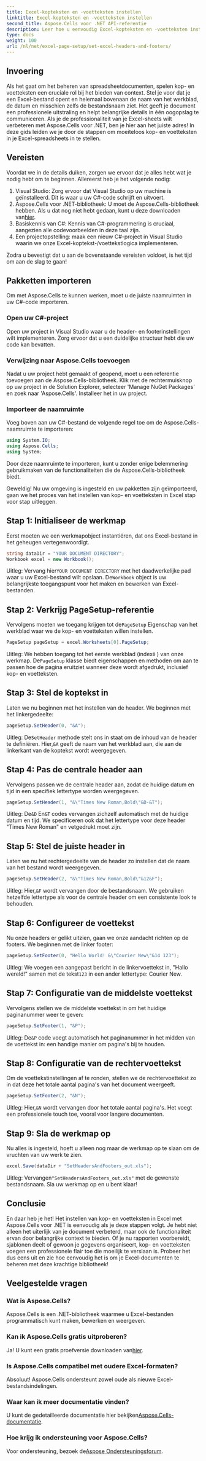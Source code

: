 ```yaml
---
title: Excel-kopteksten en -voetteksten instellen
linktitle: Excel-kopteksten en -voetteksten instellen
second_title: Aspose.Cells voor .NET API-referentie
description: Leer hoe u eenvoudig Excel-kopteksten en -voetteksten instelt met Aspose.Cells voor .NET met onze stapsgewijze handleiding. Perfect voor professionele documenten.
type: docs
weight: 100
url: /nl/net/excel-page-setup/set-excel-headers-and-footers/
---
```

## Invoering

Als het gaat om het beheren van spreadsheetdocumenten, spelen kop- en voetteksten een cruciale rol bij het bieden van context. Stel je voor dat je een Excel-bestand opent en helemaal bovenaan de naam van het werkblad, de datum en misschien zelfs de bestandsnaam ziet. Het geeft je document een professionele uitstraling en helpt belangrijke details in één oogopslag te communiceren. Als je de professionaliteit van je Excel-sheets wilt verbeteren met Aspose.Cells voor .NET, ben je hier aan het juiste adres! In deze gids leiden we je door de stappen om moeiteloos kop- en voetteksten in je Excel-spreadsheets in te stellen. 

## Vereisten

Voordat we in de details duiken, zorgen we ervoor dat je alles hebt wat je nodig hebt om te beginnen. Allereerst heb je het volgende nodig:

1. Visual Studio: Zorg ervoor dat Visual Studio op uw machine is geïnstalleerd. Dit is waar u uw C#-code schrijft en uitvoert.
2.  Aspose.Cells voor .NET-bibliotheek: U moet de Aspose.Cells-bibliotheek hebben. Als u dat nog niet hebt gedaan, kunt u deze downloaden van[hier](https://releases.aspose.com/cells/net/).
3. Basiskennis van C#: Kennis van C#-programmering is cruciaal, aangezien alle codevoorbeelden in deze taal zijn.
4. Een projectopstelling: maak een nieuw C#-project in Visual Studio waarin we onze Excel-koptekst-/voettekstlogica implementeren.

Zodra u bevestigt dat u aan de bovenstaande vereisten voldoet, is het tijd om aan de slag te gaan!

## Pakketten importeren

Om met Aspose.Cells te kunnen werken, moet u de juiste naamruimten in uw C#-code importeren.

### Open uw C#-project

Open uw project in Visual Studio waar u de header- en footerinstellingen wilt implementeren. Zorg ervoor dat u een duidelijke structuur hebt die uw code kan bevatten.

### Verwijzing naar Aspose.Cells toevoegen

Nadat u uw project hebt gemaakt of geopend, moet u een referentie toevoegen aan de Aspose.Cells-bibliotheek. Klik met de rechtermuisknop op uw project in de Solution Explorer, selecteer 'Manage NuGet Packages' en zoek naar 'Aspose.Cells'. Installeer het in uw project.

### Importeer de naamruimte

Voeg boven aan uw C#-bestand de volgende regel toe om de Aspose.Cells-naamruimte te importeren:

```csharp
using System.IO;
using Aspose.Cells;
using System;
```

Door deze naamruimte te importeren, kunt u zonder enige belemmering gebruikmaken van de functionaliteiten die de Aspose.Cells-bibliotheek biedt.

Geweldig! Nu uw omgeving is ingesteld en uw pakketten zijn geïmporteerd, gaan we het proces van het instellen van kop- en voetteksten in Excel stap voor stap uitleggen.

## Stap 1: Initialiseer de werkmap

Eerst moeten we een werkmapobject instantiëren, dat ons Excel-bestand in het geheugen vertegenwoordigt.

```csharp
string dataDir = "YOUR DOCUMENT DIRECTORY";
Workbook excel = new Workbook();
```

 Uitleg: Vervang hier`YOUR DOCUMENT DIRECTORY` met het daadwerkelijke pad waar u uw Excel-bestand wilt opslaan. De`Workbook` object is uw belangrijkste toegangspunt voor het maken en bewerken van Excel-bestanden.

## Stap 2: Verkrijg PageSetup-referentie

 Vervolgens moeten we toegang krijgen tot de`PageSetup` Eigenschap van het werkblad waar we de kop- en voetteksten willen instellen.

```csharp
PageSetup pageSetup = excel.Worksheets[0].PageSetup;
```

 Uitleg: We hebben toegang tot het eerste werkblad (index`0` ) van onze werkmap. De`PageSetup` klasse biedt eigenschappen en methoden om aan te passen hoe de pagina eruitziet wanneer deze wordt afgedrukt, inclusief kop- en voetteksten.

## Stap 3: Stel de koptekst in

Laten we nu beginnen met het instellen van de header. We beginnen met het linkergedeelte:

```csharp
pageSetup.SetHeader(0, "&A");
```

 Uitleg: De`SetHeader` methode stelt ons in staat om de inhoud van de header te definiëren. Hier,`&A` geeft de naam van het werkblad aan, die aan de linkerkant van de koptekst wordt weergegeven.

## Stap 4: Pas de centrale header aan

Vervolgens passen we de centrale header aan, zodat de huidige datum en tijd in een specifiek lettertype worden weergegeven.

```csharp
pageSetup.SetHeader(1, "&\"Times New Roman,Bold\"&D-&T");
```

 Uitleg: De`&D` En`&T` codes vervangen zichzelf automatisch met de huidige datum en tijd. We specificeren ook dat het lettertype voor deze header "Times New Roman" en vetgedrukt moet zijn.

## Stap 5: Stel de juiste header in

Laten we nu het rechtergedeelte van de header zo instellen dat de naam van het bestand wordt weergegeven.

```csharp
pageSetup.SetHeader(2, "&\"Times New Roman,Bold\"&12&F");
```

 Uitleg: Hier,`&F` wordt vervangen door de bestandsnaam. We gebruiken hetzelfde lettertype als voor de centrale header om een consistente look te behouden.

## Stap 6: Configureer de voettekst

Nu onze headers er gelikt uitzien, gaan we onze aandacht richten op de footers. We beginnen met de linker footer:

```csharp
pageSetup.SetFooter(0, "Hello World! &\"Courier New\"&14 123");
```

Uitleg: We voegen een aangepast bericht in de linkervoettekst in, "Hallo wereld!" samen met de tekst`123` in een ander lettertype: Courier New.

## Stap 7: Configuratie van de middelste voettekst

Vervolgens stellen we de middelste voettekst in om het huidige paginanummer weer te geven:

```csharp
pageSetup.SetFooter(1, "&P");
```

 Uitleg: De`&P` code voegt automatisch het paginanummer in het midden van de voettekst in: een handige manier om pagina's bij te houden.

## Stap 8: Configuratie van de rechtervoettekst

Om de voettekstinstellingen af te ronden, stellen we de rechtervoettekst zo in dat deze het totale aantal pagina's van het document weergeeft.

```csharp
pageSetup.SetFooter(2, "&N");
```

 Uitleg: Hier,`&N` wordt vervangen door het totale aantal pagina's. Het voegt een professionele touch toe, vooral voor langere documenten.

## Stap 9: Sla de werkmap op

Nu alles is ingesteld, hoeft u alleen nog maar de werkmap op te slaan om de vruchten van uw werk te zien.

```csharp
excel.Save(dataDir + "SetHeadersAndFooters_out.xls");
```

 Uitleg: Vervangen`"SetHeadersAndFooters_out.xls"` met de gewenste bestandsnaam. Sla uw werkmap op en u bent klaar!

## Conclusie

En daar heb je het! Het instellen van kop- en voetteksten in Excel met Aspose.Cells voor .NET is eenvoudig als je deze stappen volgt. Je hebt niet alleen het uiterlijk van je document verbeterd, maar ook de functionaliteit ervan door belangrijke context te bieden. Of je nu rapporten voorbereidt, sjablonen deelt of gewoon je gegevens organiseert, kop- en voetteksten voegen een professionele flair toe die moeilijk te verslaan is. Probeer het dus eens uit en zie hoe eenvoudig het is om je Excel-documenten te beheren met deze krachtige bibliotheek!

## Veelgestelde vragen

### Wat is Aspose.Cells?
Aspose.Cells is een .NET-bibliotheek waarmee u Excel-bestanden programmatisch kunt maken, bewerken en weergeven.

### Kan ik Aspose.Cells gratis uitproberen?
 Ja! U kunt een gratis proefversie downloaden van[hier](https://releases.aspose.com/).

### Is Aspose.Cells compatibel met oudere Excel-formaten?
Absoluut! Aspose.Cells ondersteunt zowel oude als nieuwe Excel-bestandsindelingen.

### Waar kan ik meer documentatie vinden?
 U kunt de gedetailleerde documentatie hier bekijken[Aspose.Cells-documentatie](https://reference.aspose.com/cells/net/).

### Hoe krijg ik ondersteuning voor Aspose.Cells?
 Voor ondersteuning, bezoek de[Aspose Ondersteuningsforum](https://forum.aspose.com/c/cells/9).